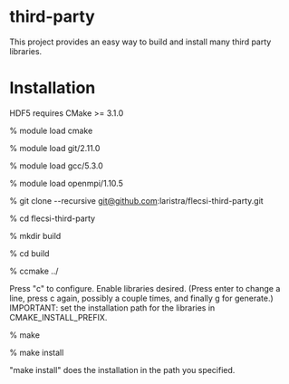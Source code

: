 # third-party

This project provides an easy way to build and install many third party
libraries.

# Installation

HDF5 requires CMake >= 3.1.0

% module load cmake

% module load git/2.11.0

% module load gcc/5.3.0

% module load openmpi/1.10.5

% git clone --recursive git@github.com:laristra/flecsi-third-party.git

% cd flecsi-third-party

% mkdir build

% cd build

% ccmake ../

Press "c" to configure. Enable libraries desired. (Press enter to change
a line, press c again, possibly a couple times, and finally g for generate.)
IMPORTANT: set the installation path for the libraries in CMAKE_INSTALL_PREFIX.

% make

% make install

"make install" does the installation in the path you specified.
